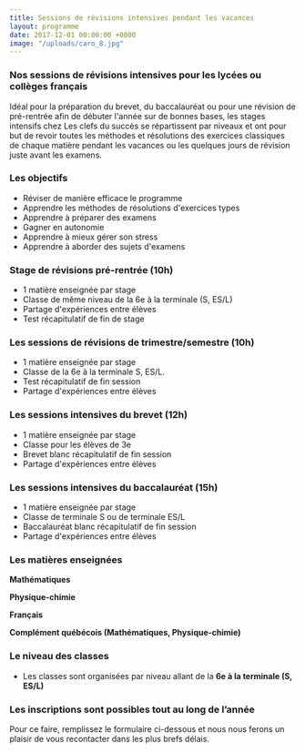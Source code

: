 ```yaml
---
title: Sessions de révisions intensives pendant les vacances
layout: programme
date: 2017-12-01 00:00:00 +0000
image: "/uploads/caro_8.jpg"
---
```

### Nos sessions de révisions intensives pour les lycées ou collèges français

Idéal pour la préparation du brevet, du baccalauréat ou pour une révision de pré-rentrée afin de débuter l'année sur de bonnes bases, les stages intensifs chez Les clefs du succès se répartissent par niveaux et ont pour but de revoir toutes les méthodes et résolutions des exercices classiques de chaque matière pendant les vacances ou les quelques jours de révision juste avant les examens.

### Les objectifs

* Réviser de manière efficace le programme
* Apprendre les méthodes de résolutions d'exercices types
* Apprendre à préparer des examens
* Gagner en autonomie
* Apprendre à mieux gérer son stress
* Apprendre à aborder des sujets d'examens

### Stage de révisions pré-rentrée (10h)

* 1 matière enseignée par stage
* Classe de même niveau de la 6e à la terminale (S, ES/L)
* Partage d'expériences entre élèves
* Test récapitulatif de fin de stage

### Les sessions de révisions de trimestre/semestre (10h)

* 1 matière enseignée par stage
* Classe de la 6e à la terminale S, ES/L.
* Test récapitulatif de fin session
* Partage d'expériences entre élèves

### Les sessions intensives du brevet (12h)

* 1 matière enseignée par stage
* Classe pour les élèves de 3e
* Brevet blanc récapitulatif de fin session
* Partage d'expériences entre élèves

### Les sessions intensives du baccalauréat (15h)

* 1 matière enseignée par stage
* Classe de terminale S ou de terminale ES/L
* Baccalauréat blanc récapitulatif de fin session
* Partage d'expériences entre élèves

### Les matières enseignées

**Mathématiques**

**Physique-chimie**

**Français**

**Complément québécois (Mathématiques, Physique-chimie)**

### Le niveau des classes

* Les classes sont organisées par niveau allant de la **6e à la terminale (S, ES/L)**

### **Les inscriptions sont possibles tout au long de l’année**

Pour ce faire, remplissez le formulaire ci-dessous et nous nous ferons un plaisir de vous recontacter dans les plus brefs délais.